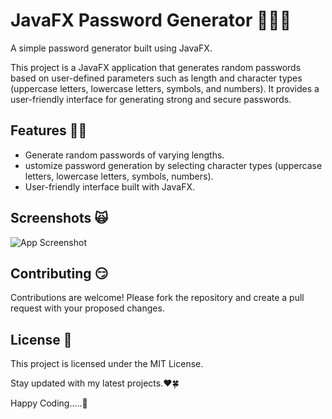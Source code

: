 
# JavaFX Password Generator 👩🏻‍💻

A simple password generator built using JavaFX.

This project is a JavaFX application that generates random passwords based on user-defined parameters such as length and character types (uppercase letters, lowercase letters, symbols, and numbers). It provides a user-friendly interface for generating strong and secure passwords.


## Features 🫶🏻

- Generate random passwords of varying lengths.
- ustomize password generation by selecting character types (uppercase letters, lowercase letters, symbols, numbers).
- User-friendly interface built with JavaFX.



## Screenshots 🙀

![App Screenshot](https://imgur.com/puJb03q.png)


## Contributing 😏

Contributions are welcome! Please fork the repository and create a pull request with your proposed changes.




## License 🌚

This project is licensed under the MIT License.

Stay updated with my latest projects.❤️🍀

Happy Coding.....🌝
